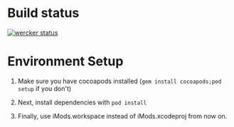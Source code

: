 Build status
===
[![wercker status](https://app.wercker.com/status/758440755736d2868270b3e32d3feab4/m "wercker status")](https://app.wercker.com/project/bykey/758440755736d2868270b3e32d3feab4)

Environment Setup
===

1. Make sure you have cocoapods installed (`gem install cocoapods;pod setup` if you don't)

2. Next, install dependencies with `pod install`

3. Finally, use iMods.workspace instead of iMods.xcodeproj from now on.
